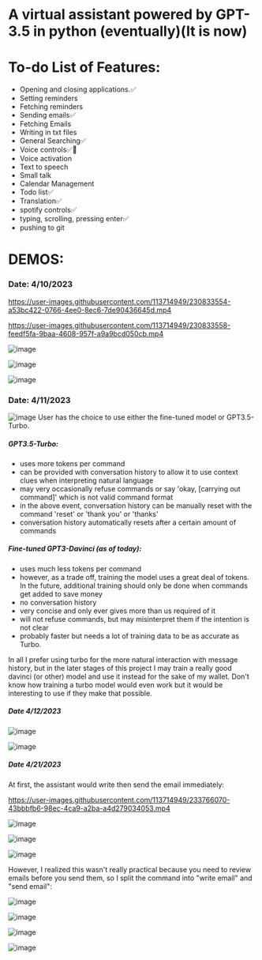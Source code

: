 # A virtual assistant powered by GPT-3.5 in python (eventually)(It is now)


# To-do List of Features:
- Opening and closing applications.✅
- Setting reminders
- Fetching reminders
- Sending emails✅
- Fetching Emails
- Writing in txt files
- General Searching✅
- Voice controls✅🛑
- Voice activation
- Text to speech
- Small talk
- Calendar Management
- Todo list✅
- Translation✅
- spotify controls✅
- typing, scrolling, pressing enter✅
- pushing to git

# DEMOS:
### Date: 4/10/2023

https://user-images.githubusercontent.com/113714949/230833554-a53bc422-0766-4ee0-8ec6-7de90436645d.mp4


https://user-images.githubusercontent.com/113714949/230833558-feedf5fa-9baa-4608-957f-a9a9bcd050cb.mp4

![image](https://user-images.githubusercontent.com/113714949/230833657-34f327db-8004-4309-9060-a55195738a2e.png)

![image](https://user-images.githubusercontent.com/113714949/230833492-1abab432-cd52-4d84-9936-a8bf25494fbe.png)

![image](https://user-images.githubusercontent.com/113714949/230943377-07a423f7-09a9-4f0c-bd5a-8569a8ede041.png)

### Date: 4/11/2023

![image](https://user-images.githubusercontent.com/113714949/231106839-77290444-a263-4966-ab96-14199509ed47.png)
User has the choice to use either the fine-tuned model or GPT3.5-Turbo.
##### GPT3.5-Turbo:
- uses more tokens per command
- can be provided with conversation history to allow it to use context clues when interpreting natural language
- may very occasionally refuse commands or say 'okay,  [carrying out command]' which is not valid command format
- in the above event, conversation history can be manually reset with the command 'reset' or 'thank you' or 'thanks'
- conversation history automatically resets after a certain amount of commands

##### Fine-tuned GPT3-Davinci (as of today):
- uses much less tokens per command
- however, as a trade off, training the model uses a great deal of tokens. In the future, additional training should only be done when commands get added to save money 
- no conversation history
- very concise and only ever gives more than us required of it
- will not refuse commands, but may misinterpret them if the intention is not clear
- probably faster but needs a lot of training data to be as accurate as Turbo.

In all I prefer using turbo for the more natural interaction with message history, but in the later stages of this project I may train a really good davinci (or other) model and use it instead for the sake of my wallet. Don't know how training a turbo model would even work but it would be interesting to use if they make that possible.

##### Date 4/12/2023

![image](https://user-images.githubusercontent.com/113714949/231656242-5e85f1d4-e0bd-4b80-b6d7-87c157ebc2ac.png)

![image](https://user-images.githubusercontent.com/113714949/231656323-ac30e9b4-780c-41e3-9b46-75982cf91c18.png)

##### Date 4/21/2023
At first, the assistant would write then send the email immediately:


https://user-images.githubusercontent.com/113714949/233766070-43bbbfb6-98ec-4ca9-a2ba-a4d279034053.mp4


![image](https://user-images.githubusercontent.com/113714949/233766079-dac3518b-b466-4416-a45a-cf21e2d47115.png)

![image](https://user-images.githubusercontent.com/113714949/233766085-74034c79-dac0-405a-8c3e-9054b703df65.png)

![image](https://user-images.githubusercontent.com/113714949/233766094-35adfa71-ed1e-4c37-bbcd-872981b9cc23.png)

However, I realized this wasn't really practical because you need to review emails before you send them, so I split the command into "write email" and "send email":

![image](https://user-images.githubusercontent.com/113714949/233766152-ca3316f8-0a04-4f34-a293-2fedefe2f46a.png)

![image](https://user-images.githubusercontent.com/113714949/233766138-696f7409-d07c-46c4-8217-4990f1a81b8c.png)

![image](https://user-images.githubusercontent.com/113714949/233766168-e18dbfe3-e323-4c95-be00-3d79420a5516.png)

![image](https://user-images.githubusercontent.com/113714949/233766187-c0cbf35b-93bf-4983-9ba7-0a388402e1f9.png)

